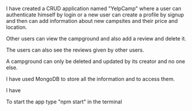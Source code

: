 I have created a CRUD application named "YelpCamp" where a user can authenticate  himself by login or a new user can create a profile by signup and then can add information about new campsites and their price and location. 

Other users can view the campground and also add a review and delete it.

The users can also see the reviews given by other users.

A campground can only be deleted and updated by its creator and no one else.

I have used MongoDB to store all  the information and to access them.

I have 

To start the app type "npm start" in the terminal
